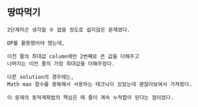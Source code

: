 ## 땅따먹기

    2단계라곤 생각할 수 없을 정도로 쉽지않은 문제였다.

    DP를 활용했어야 했는데,

    이전 줄의 최대값 column에만 2번째로 큰 값을 더해주고
    나머지는 이전 줄의 가장 최대값을 더해주었다.

    다른 solution의 경우에는,
    Math max 함수를 중복해서 사용하는 테크닉이 있었는데 괜찮아보여서 가져왔다.
    
    이 문제의 동적계획법의 핵심은 매 줄이 계속 누적합이 된다는 점이었다.